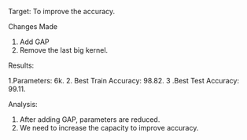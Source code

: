 Target: To improve the accuracy.

Changes Made
1. Add GAP 
2. Remove the last big kernel.

Results:

1.Parameters: 6k.
2. Best Train Accuracy: 98.82.
3 .Best Test Accuracy: 99.11.

Analysis:
1. After adding GAP, parameters are reduced.
2. We need to increase the capacity to improve accuracy.
